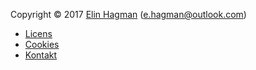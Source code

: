 Copyright &copy; 2017 [Elin Hagman](https://elinhagman.se) (e.hagman@outlook.com)

* [Licens](license)
* [Cookies](cookies)
* [Kontakt](contact)
